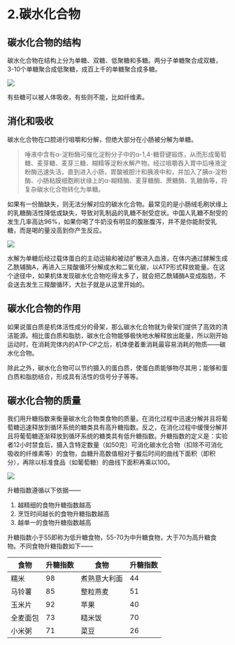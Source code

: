 # 2.碳水化合物

## 碳水化合物的结构

碳水化合物在结构上分为单糖、双糖、低聚糖和多糖。两分子单糖聚合成双糖，3-10个单糖聚合成低聚糖，成百上千的单糖聚合成多糖。

![](https://ws4.sinaimg.cn/large/006tNc79gy1ftrycpbepej310o09a3zf.jpg)

有些糖可以被人体吸收，有些则不能，比如纤维素。

## 消化和吸收

碳水化合物在口腔进行咀嚼和分解，但绝大部分在小肠被分解为单糖。

> 唾液中含有α-淀粉酶可催化淀粉分子中的α-1,4-糖苷键锻炼，从而形成葡萄糖、麦芽糖、麦芽三糖、糊精等淀粉水解产物。经过咀嚼吞入胃中后唾液淀粉酶迅速失活，直到进入小肠，胃酸被胆汁和胰液中和，并加入了胰α-淀粉酶、小肠粘膜细胞刷状缘上的α-糊精酶、麦芽糖酶、蔗糖酶、乳糖酶等，将复杂碳水化合物转化为单糖。

如果有一份酶缺失，则无法分解对应的碳水化合物。最常见的是小肠绒毛刷状缘上的乳糖酶活性降低或缺失，导致对乳制品的乳糖不耐受症状。中国人乳糖不耐受的发生几率高达96%，如果你喝了牛奶没有明显的腹胀腹泻，并不是你能耐受乳糖，而是喝的量没高到你产生反应。

![](https://ws3.sinaimg.cn/large/006tNc79gy1fts1gj9r8aj310s0ayab9.jpg)

水解为单糖后经过载体蛋白的主动运输和被动扩散进入血液，在体内通过酵解生成乙酰辅酶A，再进入三羧酸循环分解成水和二氧化碳，以ATP形式释放能量。在这个途径中，如果机体发现碳水化合物吃得太多了，就会把乙酰辅酶A变成脂肪，不会送去发生三羧酸循环，大肚子就是从这里开始的。

## 碳水化合物的作用

如果说蛋白质是机体活性成分的骨架，那么碳水化合物就为骨架们提供了高效的清洁能源。相比蛋白质和脂肪，碳水化合物能够极快地水解释放出能量，所以刚开始运动时，在消耗完体内的ATP-CP之后，机体便着重消耗最容易消耗的物质——碳水化合物。

除此之外，碳水化合物可以节约摄入的蛋白质，使蛋白质能够物尽其用；能够和蛋白质和脂肪结合，形成具有活性的信号分子等等。

## 碳水化合物的质量

我们用升糖指数来衡量碳水化合物类食物的质量。在消化过程中迅速分解并且将葡萄糖迅速释放到循环系统的糖类具有高升糖指数。反之，在消化过程中缓慢分解并且将葡萄糖逐渐释放到循环系统的糖类具有低升糖指数。升糖指数的定义是：实验者12小时禁食后，摄入含特定数量（如50克）可消化碳水化合物（扣除不可消化吸收的纤维素等）的食物，血糖升高数值相对于餐后时间的曲线下面积（即积分），再除以标准食品（如葡萄糖）的曲线下面积再乘以100。

![](https://ws4.sinaimg.cn/large/006tNc79gy1ftt5214kfej310q0eugml.jpg)

升糖指数遵循以下依据——

1. 越精细的食物升糖指数越高
2. 烹饪时间越长的食物升糖指数越高
3. 越单一的食物升糖指数越高

升糖指数小于55即称为低升糖食物，55-70为中升糖食物，大于70为高升糖食物。不同食物升糖指数如下——

|食物|升糖指数|食物|升糖指数|
|------|------|------|------|
|糯米|98|煮熟意大利面|44|
|马铃薯|85|整粒燕麦|51|
|玉米片|92|苹果|40|
|全麦面包|73|糙米饭|70|
|小米粥|71|菜豆|26|
